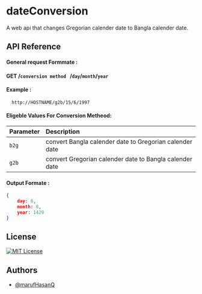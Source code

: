 
# dateConversion
A web api that changes Gregorian calender date to 
Bangla calender date.
 


## API Reference
#### General request Formmate :
#### GET /`conversion method ` /`day`/`month`/`year` 

#### Example :
```http
  http://HOSTNAME/g2b/15/6/1997
```
#### Eligeble Values For Conversion Metheod:
| Parameter  | Description                |
| :-------- | :------------------------- |
| `b2g`  | convert Bangla calender date to Gregorian calender date |
| `g2b`  | convert Gregorian calender date to Bangla calender date |


#### Output Formate :
```json
{ 
    day: 6,
    month: 8,
    year: 1429
}
```
## License


[![MIT License](https://img.shields.io/badge/License-MIT-green.svg)](https://choosealicense.com/licenses/mit/)

## Authors

- [@marufHasanQ](https://github.com/marufHasanQ)
